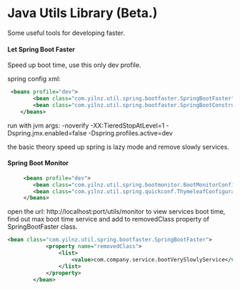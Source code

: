 # Java Utils Library (Beta.)

Some useful tools for developing faster.

#### Let Spring Boot Faster
Speed up boot time, use this only dev profile. 

spring config xml:
```xml
 <beans profile="dev">
        <bean class="com.yilnz.util.spring.bootfaster.SpringBootFaster" />
        <bean class="com.yilnz.util.spring.bootfaster.SpringBootConstructerFaster"/>
    </beans>
```

run with jvm args:  -noverify -XX:TieredStopAtLevel=1 -Dspring.jmx.enabled=false -Dspring.profiles.active=dev

the basic theory speed up spring is lazy mode and remove slowly services. 

#### Spring Boot Monitor

```xml
     <beans profile="dev">
        <bean class="com.yilnz.util.spring.bootmonitor.BootMonitorConfiguration" />
        <bean class="com.yilnz.util.spring.quickconf.ThymeleafConfiguration" />
     </beans>
```

open the url: http://localhost:port/utils/monitor to view services boot time,
find out max boot time service and add to removedClass property of SpringBootFaster class.

```xml
<bean class="com.yilnz.util.spring.bootfaster.SpringBootFaster">
            <property name="removedClass">
                <list>
                    <value>com.company.service.bootVerySlowlyService</value>
                </list>
            </property>
        </bean>
```